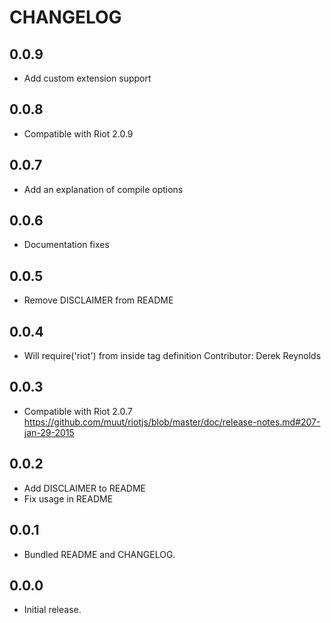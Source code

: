 # CHANGELOG

## 0.0.9

  * Add custom extension support

## 0.0.8

  * Compatible with Riot 2.0.9

## 0.0.7

  * Add an explanation of compile options

## 0.0.6

  * Documentation fixes

## 0.0.5

  * Remove DISCLAIMER from README

## 0.0.4

  * Will require('riot') from inside tag definition
    Contributor: Derek Reynolds

## 0.0.3

  * Compatible with Riot 2.0.7
    https://github.com/muut/riotjs/blob/master/doc/release-notes.md#207-jan-29-2015

## 0.0.2

  * Add DISCLAIMER to README
  * Fix usage in README

## 0.0.1

  * Bundled README and CHANGELOG.

## 0.0.0

  * Initial release.

